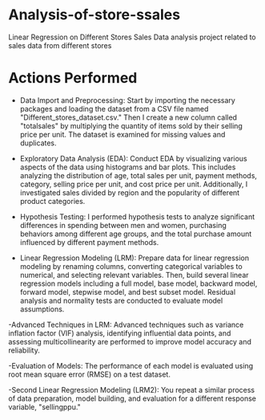 # Analysis-of-store-ssales
Linear Regression on Different Stores Sales
Data analysis project related to sales data from different stores

# Actions Performed

- Data Import and Preprocessing: Start by importing the necessary packages and loading the dataset from a CSV file named "Different_stores_dataset.csv." Then I create a new column called "totalsales" by multiplying the quantity of items sold by their selling price per unit. The dataset is examined for missing values and duplicates.

- Exploratory Data Analysis (EDA): Conduct EDA by visualizing various aspects of the data using histograms and bar plots. This includes analyzing the distribution of age, total sales per unit, payment methods, category, selling price per unit, and cost price per unit. Additionally, I investigated sales divided by region and the popularity of different product categories.

- Hypothesis Testing: I performed hypothesis tests to analyze significant differences in spending between men and women, purchasing behaviors among different age groups, and the total purchase amount influenced by different payment methods.

- Linear Regression Modeling (LRM):  Prepare data for linear regression modeling by renaming columns, converting categorical variables to numerical, and selecting relevant variables. Then,  build several linear regression models including a full model, base model, backward model, forward model, stepwise model, and best subset model. Residual analysis and normality tests are conducted to evaluate model assumptions.

-Advanced Techniques in LRM: Advanced techniques such as variance inflation factor (VIF) analysis, identifying influential data points, and assessing multicollinearity are performed to improve model accuracy and reliability.

-Evaluation of Models: The performance of each model is evaluated using root mean square error (RMSE) on a test dataset.

-Second Linear Regression Modeling (LRM2): You repeat a similar process of data preparation, model building, and evaluation for a different response variable, "sellingppu."
